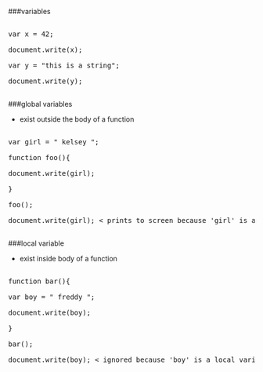 ###variables

<pre>

var x = 42;

document.write(x);

var y = "this is a string";

document.write(y);

</pre>

###global variables
* exist outside the body of a function

<pre>

var girl = " kelsey ";

function foo(){
  
document.write(girl);

}

foo();

document.write(girl); < prints to screen because 'girl' is a global variable

</pre>

###local variable
* exist inside body of a function

<pre>

function bar(){

var boy = " freddy ";
  
document.write(boy);

}

bar();

document.write(boy); < ignored because 'boy' is a local variable 

</pre>

